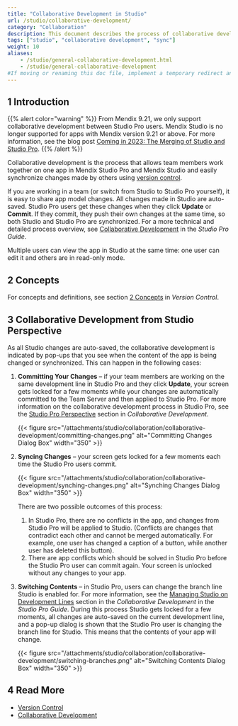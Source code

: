 ```yaml
---
title: "Collaborative Development in Studio"
url: /studio/collaborative-development/
category: "Collaboration"
description: This document describes the process of collaborative development between Mendix Studio and Mendix Studio from the perspective of Mendix Studio.
tags: ["studio", "collaborative development", "sync"]
weight: 10
aliases:
    - /studio/general-collaborative-development.html
    - /studio/general-collaborative-development
#If moving or renaming this doc file, implement a temporary redirect and let the respective team know they should update the URL in the product. See Mapping to Products for more details.
---
```


## 1 Introduction

{{% alert color="warning" %}}
From Mendix 9.21, we only support collaborative development between Studio Pro users. Mendix Studio is no longer supported for apps with Mendix version 9.21 or above. For more information, see the blog post [Coming in 2023: The Merging of Studio and Studio Pro](https://www.mendix.com/blog/coming-in-2023-the-merging-of-studio-and-studio-pro/).
{{% /alert %}}

Collaborative development is the process that allows team members work together on one app in Mendix Studio Pro and Mendix Studio and easily synchronize changes made by others using [version control](/refguide9/version-control/). 

If you are working in a team (or switch from Studio to Studio Pro yourself), it is easy to share app model changes. All changes made in Studio are auto-saved. Studio Pro users get these changes when they click **Update** or **Commit**. If they commit, they push their own changes at the same time, so both Studio and Studio Pro are synchronized. For a more technical and detailed process overview, see [Collaborative Development](/refguide9/collaborative-development/) in the *Studio Pro Guide*. 

Multiple users can view the app in Studio at the same time: one user can edit it and others are in read-only mode. 

## 2 Concepts

For concepts and definitions, see section [2 Concepts](/refguide9/version-control/) in *Version Control*. 

## 3 Collaborative Development from Studio Perspective

As all Studio changes are auto-saved, the collaborative development is indicated by pop-ups that you see when the content of the app is being changed or synchronized. This can happen in the following cases:

1. **Committing Your Changes** – if your team members are working on the same development line in Studio Pro and they click **Update**, your screen gets locked for a few moments while your changes are automatically committed to the Team Server and then applied to Studio Pro. For more information on the collaborative development process in Studio Pro, see the [Studio Pro Perspective](/refguide9/collaborative-development/) section in *Collaborative Development*.

    {{< figure src="/attachments/studio/collaboration/collaborative-development/committing-changes.png" alt="Committing Changes Dialog Box"   width="350"  >}}

2. **Syncing Changes** – your screen gets locked for a few moments each time the Studio Pro users commit. <br/>

    {{< figure src="/attachments/studio/collaboration/collaborative-development/synching-changes.png" alt="Synching Changes Dialog Box"   width="350"  >}}

    There are two possible outcomes of this process:<br/>

    1. In Studio Pro, there are no conflicts in the app, and changes from Studio Pro will be applied to Studio. (Conflicts are changes that contradict each other and cannot be merged automatically. For example, one user has changed a caption of a button, while another user has deleted this button).
    1. There are app conflicts which should be solved in Studio Pro before the Studio Pro user can commit again. Your screen is unlocked without any changes to your app.

3. **Switching Contents** – in Studio Pro, users can change the branch line Studio is enabled for. For more information, see the [Managing Studio on Development Lines](/refguide9/collaborative-development/#managing-studio) section in the *Collaborative Development* in the *Studio Pro Guide*. 
    During this process Studio gets locked for a few moments, all changes are auto-saved on the current development line, and a pop-up dialog is shown that the Studio Pro user is changing the branch line for Studio. This means that the contents of your app will change. 

    {{< figure src="/attachments/studio/collaboration/collaborative-development/switching-branches.png" alt="Switching Contents Dialog Box"   width="350"  >}}

## 4 Read More

* [Version Control](/refguide9/version-control/)
* [Collaborative Development](/refguide9/collaborative-development/)
